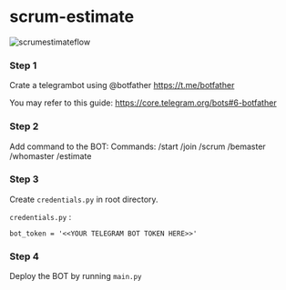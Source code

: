 # scrum-estimate

![scrumestimateflow](https://user-images.githubusercontent.com/12026146/139365135-5ba1e4a9-ed6a-439d-8e2b-bb30092c1610.png)

### Step 1
Crate a telegrambot using @botfather https://t.me/botfather

You may refer to this guide:
https://core.telegram.org/bots#6-botfather

### Step 2
Add command to the BOT:
Commands:
/start
/join
/scrum
/bemaster
/whomaster
/estimate

### Step 3
Create `credentials.py` in root directory.

`credentials.py` :
```
bot_token = '<<YOUR TELEGRAM BOT TOKEN HERE>>'
```
### Step 4
Deploy the BOT by running `main.py`
